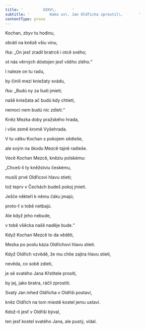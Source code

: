 ```yaml
---
title: '         XXXV\.       '
subtitle: '         Kako sv\. Jan Oldřicha zprostil\.       '
contentType: prose
---
```


<section>

Kochan, zbyv tu hodinu,

obrátí na knězě všiu vinu,

řka: „On jesť zradil bratrcě i otcě svého;

ot nás věrných dóstojen jesť všěho zlého.“

I naleze on tu radu,

by činili mezi kniežaty svádu,

řka: „Budú ny za liudi jmieti;

našě kniežata ač budú kdy chtieti,

nemoci nem budú nic zdieti.“

Kněz Mezka doby pražského hrada,

i všie země kromě Vyšehrada.

V tu válku Kochan s pokojem sědieše,

ale svým na škodu Mezcě tajně radieše.

Vecě Kochan Mezcě, kněziu polskému:

„Chceš-li ty kněžstviu českému,

musíš prvé Oldřicovi hlavu stieti;

tož teprv v Čechách budeš pokoj jmieti.

Ješče někteří k němu čáku jmajú;

proto-ť o tobě netbajú.

Ale když jeho nebude,

v tobě všěcka našě naděje bude.“

Když Kochan Mezcě to da věděti,

Mezka po poslu káza Oldřichovi hlavu stieti.

Když Oldřich vzvědě, že mu chtie zajtra hlavu stieti,

nevěda, co sobě zdieti,

je sě svatého Jana Křstitele prositi,

by jej, jako bratra, ráčil zprostiti.

Svatý Jan inhed Oldřicha v Oldřiši postaví,

kněz Oldřich na tom miestě kostel jemu ustavi.

Kdož-ti jesť v Oldřiši býval,

ten jesť kostel svatého Jana, ale pustý, vídal.

</section>
